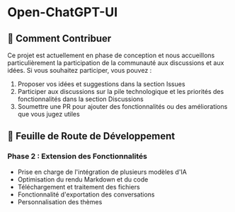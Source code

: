# Open-ChatGPT-UI
## 🤝 Comment Contribuer

Ce projet est actuellement en phase de conception et nous accueillons particulièrement la participation de la communauté aux discussions et aux idées. Si vous souhaitez participer, vous pouvez :

1. Proposer vos idées et suggestions dans la section Issues
2. Participer aux discussions sur la pile technologique et les priorités des fonctionnalités dans la section Discussions
3. Soumettre une PR pour ajouter des fonctionnalités ou des améliorations que vous jugez utiles

## 🚀 Feuille de Route de Développement
### Phase 2 : Extension des Fonctionnalités
- Prise en charge de l'intégration de plusieurs modèles d'IA
- Optimisation du rendu Markdown et du code
- Téléchargement et traitement des fichiers
- Fonctionnalité d'exportation des conversations
- Personnalisation des thèmes